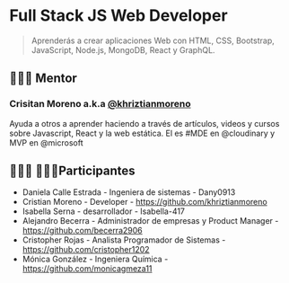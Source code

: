 # Full Stack JS Web Developer
> Aprenderás a crear aplicaciones Web con HTML, CSS, Bootstrap, JavaScript, Node.js, MongoDB, React y GraphQL.

## 👨🏼‍🏫 Mentor

### Crisitan Moreno a.k.a [@khriztianmoreno](https://twitter.com/khriztianmoreno)

Ayuda a otros a aprender haciendo a través de artículos, videos y cursos sobre Javascript, React y la web estática. El es #MDE en @cloudinary y MVP en @microsoft


## 👩🏻‍💻 👨🏼‍💻Participantes

- Daniela Calle Estrada - Ingeniera de sistemas - Dany0913
- Cristian Moreno - Developer - https://github.com/khriztianmoreno
- Isabella Serna - desarrollador - Isabella-417
- Alejandro Becerra - Administrador de empresas y Product Manager - https://github.com/becerra2906
- Cristopher Rojas - Analista Programador de Sistemas - https://github.com/cristopher1202
- Mónica González - Ingeniera Química - https://github.com/monicagmeza11
